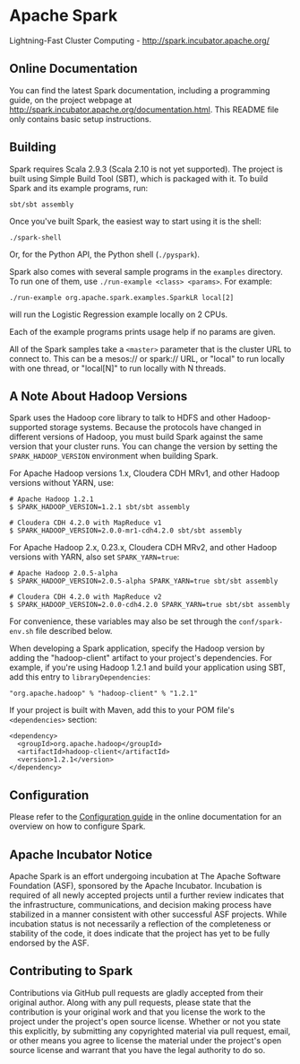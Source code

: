 # Apache Spark

Lightning-Fast Cluster Computing - <http://spark.incubator.apache.org/>


## Online Documentation

You can find the latest Spark documentation, including a programming
guide, on the project webpage at <http://spark.incubator.apache.org/documentation.html>.
This README file only contains basic setup instructions.


## Building

Spark requires Scala 2.9.3 (Scala 2.10 is not yet supported). The project is
built using Simple Build Tool (SBT), which is packaged with it. To build
Spark and its example programs, run:

    sbt/sbt assembly

Once you've built Spark, the easiest way to start using it is the shell:

    ./spark-shell

Or, for the Python API, the Python shell (`./pyspark`).

Spark also comes with several sample programs in the `examples` directory.
To run one of them, use `./run-example <class> <params>`. For example:

    ./run-example org.apache.spark.examples.SparkLR local[2]

will run the Logistic Regression example locally on 2 CPUs.

Each of the example programs prints usage help if no params are given.

All of the Spark samples take a `<master>` parameter that is the cluster URL
to connect to. This can be a mesos:// or spark:// URL, or "local" to run
locally with one thread, or "local[N]" to run locally with N threads.


## A Note About Hadoop Versions

Spark uses the Hadoop core library to talk to HDFS and other Hadoop-supported
storage systems. Because the protocols have changed in different versions of
Hadoop, you must build Spark against the same version that your cluster runs.
You can change the version by setting the `SPARK_HADOOP_VERSION` environment
when building Spark.

For Apache Hadoop versions 1.x, Cloudera CDH MRv1, and other Hadoop
versions without YARN, use:

    # Apache Hadoop 1.2.1
    $ SPARK_HADOOP_VERSION=1.2.1 sbt/sbt assembly

    # Cloudera CDH 4.2.0 with MapReduce v1
    $ SPARK_HADOOP_VERSION=2.0.0-mr1-cdh4.2.0 sbt/sbt assembly

For Apache Hadoop 2.x, 0.23.x, Cloudera CDH MRv2, and other Hadoop versions
with YARN, also set `SPARK_YARN=true`:

    # Apache Hadoop 2.0.5-alpha
    $ SPARK_HADOOP_VERSION=2.0.5-alpha SPARK_YARN=true sbt/sbt assembly

    # Cloudera CDH 4.2.0 with MapReduce v2
    $ SPARK_HADOOP_VERSION=2.0.0-cdh4.2.0 SPARK_YARN=true sbt/sbt assembly

For convenience, these variables may also be set through the `conf/spark-env.sh` file
described below.

When developing a Spark application, specify the Hadoop version by adding the
"hadoop-client" artifact to your project's dependencies. For example, if you're
using Hadoop 1.2.1 and build your application using SBT, add this entry to
`libraryDependencies`:

    "org.apache.hadoop" % "hadoop-client" % "1.2.1"

If your project is built with Maven, add this to your POM file's `<dependencies>` section:

    <dependency>
      <groupId>org.apache.hadoop</groupId>
      <artifactId>hadoop-client</artifactId>
      <version>1.2.1</version>
    </dependency>


## Configuration

Please refer to the [Configuration guide](http://spark.incubator.apache.org/docs/latest/configuration.html)
in the online documentation for an overview on how to configure Spark.


## Apache Incubator Notice

Apache Spark is an effort undergoing incubation at The Apache Software
Foundation (ASF), sponsored by the Apache Incubator. Incubation is required of
all newly accepted projects until a further review indicates that the
infrastructure, communications, and decision making process have stabilized in
a manner consistent with other successful ASF projects. While incubation status
is not necessarily a reflection of the completeness or stability of the code,
it does indicate that the project has yet to be fully endorsed by the ASF.


## Contributing to Spark

Contributions via GitHub pull requests are gladly accepted from their original
author. Along with any pull requests, please state that the contribution is
your original work and that you license the work to the project under the
project's open source license. Whether or not you state this explicitly, by
submitting any copyrighted material via pull request, email, or other means
you agree to license the material under the project's open source license and
warrant that you have the legal authority to do so.

